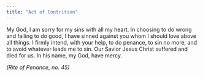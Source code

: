```yaml
---
title: "Act of Contrition"
---
```


My God, I am sorry for my sins with all my heart. In choosing to do wrong and failing to do good, I have sinned against you whom I should love above all things. I firmly intend, with your help, to do penance, to sin no more, and to avoid whatever leads me to sin. Our Savior Jesus Christ suffered and died for us. In his name, my God, have mercy.

_(Rite of Penance, no. 45)_
